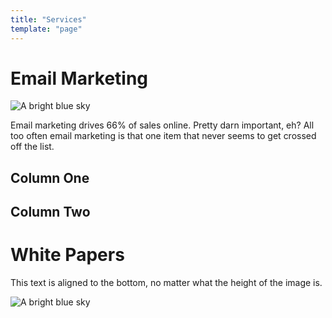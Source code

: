 ```yaml
---
title: "Services"
template: "page"
---
```

<h1 class="f2 tc lh-title">Email Marketing</h1> 
<div class="dt mw6 center pv4 pv5-m pv4-ns">
  <div class="dtc v-btm">
    <img src="https://louisedigitalagency.com/wp-content/uploads/2019/04/Optimized-louise-digital-agency-email-marketing-1024x683.jpg" alt="A bright blue sky" class="mw5 db" />
  </div>
  <div class="dtc v-btm pl3">
    <p class="lh-copy mv0">
      Email marketing drives 66% of sales online. Pretty darn important, eh? All too often email marketing is that one item that never seems to get crossed off the list. 
    </p>
  </div>
</div>
<article class="cf">
  <div class="fl w-50 bg-near-white tc">
    <h1>Column One</h1>
  </div>
  <div class="fl w-50 bg-light-gray tc">
    <h1>Column Two</h1>
  </div>
</article>
<h1 class="f2 tc lh-title">White Papers</h1> 
<div class="dt mw6 center pv4 pv5-m pv4-ns">
  <div class="dtc v-btm pl3">
    <p class="lh-copy mv0">
      This text is aligned to the bottom, no matter what the height of the image is.
    </p>
  </div>
  <div class="dtc v-btm">
    <img src="http://tachyons.io/img/super-wide.jpg" alt="A bright blue sky" class="mw5 db" />
  </div>
</div>
